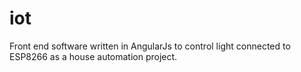 # iot
Front end software written in AngularJs to control light connected to ESP8266 as a house automation project.
